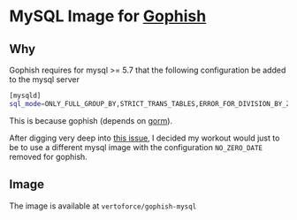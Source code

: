 # MySQL Image for [Gophish](https://github.com/gophish/gophish)

## Why

Gophish requires for mysql >= 5.7 that the following configuration be added to the mysql server

```sh
[mysqld]
sql_mode=ONLY_FULL_GROUP_BY,STRICT_TRANS_TABLES,ERROR_FOR_DIVISION_BY_ZERO,NO_AUTO_CREATE_USER,NO_ENGINE_SUBSTITUTION
```

This is because gophish (depends on [gorm](https://github.com/jinzhu/gorm)).

After digging very deep into [this issue](https://github.com/gophish/gophish/issues/1638), I decided my workout would just to be to use a different mysql image with the configuration `NO_ZERO_DATE` removed for gophish.

## Image

The image is available at `vertoforce/gophish-mysql`
